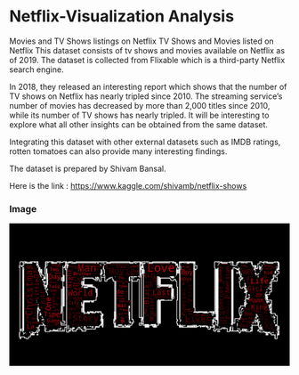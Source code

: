 # Netflix-Visualization Analysis

Movies and TV Shows listings on Netflix
TV Shows and Movies listed on Netflix This dataset consists of tv shows and movies available on Netflix as of 2019. The dataset is collected from Flixable which is a third-party Netflix search engine.

In 2018, they released an interesting report which shows that the number of TV shows on Netflix has nearly tripled since 2010. The streaming service’s number of movies has decreased by more than 2,000 titles since 2010, while its number of TV shows has nearly tripled. It will be interesting to explore what all other insights can be obtained from the same dataset.

Integrating this dataset with other external datasets such as IMDB ratings, rotten tomatoes can also provide many interesting findings.

The dataset is prepared by Shivam Bansal.

Here is the link : https://www.kaggle.com/shivamb/netflix-shows

### Image
![Image description](https://github.com/Rapter1990/Data-Visualization-Examples/blob/master/netflix/images/icon.PNG)
